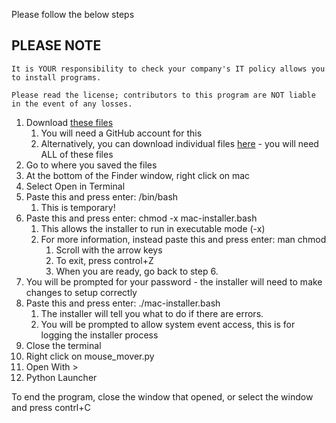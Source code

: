 Please follow the below steps

## PLEASE NOTE

```
It is YOUR responsibility to check your company's IT policy allows you to install programs.

Please read the license; contributors to this program are NOT liable in the event of any losses.
```

1. Download [these files](https://download-directory.github.io/?url=https%3A%2F%2Fgithub.com%2Fnyxtryx%2FMouse-Mover%2Ftree%2Fmain%2Fmac)
    1. You will need a GitHub account for this
    2. Alternatively, you can download individual files [here](https://github.com/nyxtryx/Mouse-Mover/tree/main/mac) - you will need ALL of these files
2. Go to where you saved the files
3. At the bottom of the Finder window, right click on mac
4. Select Open in Terminal
5. Paste this and press enter: /bin/bash 
    1. This is temporary!
6. Paste this and press enter: chmod -x mac-installer.bash
    1. This allows the installer to run in executable mode (-x)
    2. For more information, instead paste this and press enter: man chmod
        1. Scroll with the arrow keys
        2. To exit, press control+Z
        3. When you are ready, go back to step 6.
7. You will be prompted for your password - the installer will need to make changes to setup correctly
8. Paste this and press enter: ./mac-installer.bash
    1. The installer will tell you what to do if there are errors.
    2. You will be prompted to allow system event access, this is  for logging the installer process
6. Close the terminal
7. Right click on mouse_mover.py
8. Open With >
9. Python Launcher

To end the program, close the window that opened, or select the window and press contrl+C